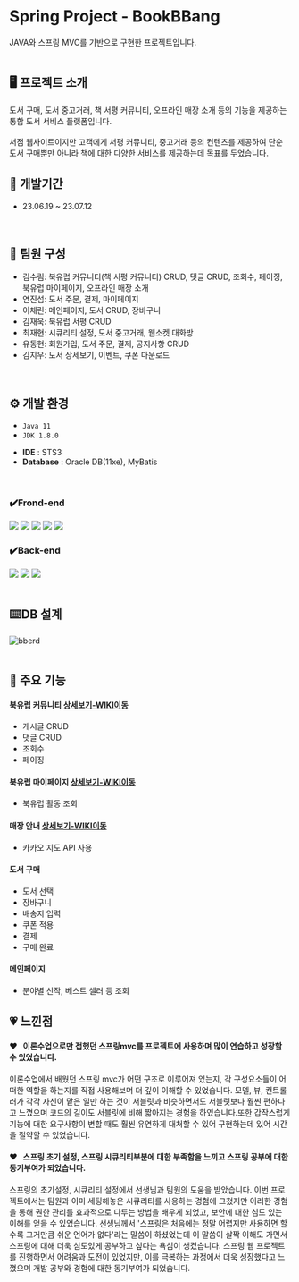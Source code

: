 # Spring Project - BookBBang
JAVA와 스프링 MVC를 기반으로 구현한 프로젝트입니다.  
<br/>

## 🖥 프로젝트 소개
도서 구매, 도서 중고거래, 책 서평 커뮤니티, 오프라인 매장 소개 등의 기능을 제공하는 통합 도서 서비스 플랫폼입니다.  
<br/>
서점 웹사이트이지만 고객에게 서평 커뮤니티, 중고거래 등의 컨텐츠를 제공하여 단순 도서 구매뿐만 아니라 책에 대한 다양한 서비스를 제공하는데 목표를 두었습니다.
<br/>


## 📅 개발기간
* 23.06.19 ~ 23.07.12  
<br/>

## :two_men_holding_hands: 팀원 구성
 - 김수림: 북유럽 커뮤니티(책 서평 커뮤니티) CRUD, 댓글 CRUD, 조회수, 페이징, 북유럽 마이페이지, 오프라인 매장 소개
 - 연진섭: 도서 주문, 결제, 마이페이지
 - 이채린: 메인페이지, 도서 CRUD, 장바구니
 - 김재욱: 북유럽 서평 CRUD
 - 최재현: 시큐리티 설정, 도서 중고거래, 웹소켓 대화방
 - 유동현: 회원가입, 도서 주문, 결제, 공지사항 CRUD
 - 김지우: 도서 상세보기, 이벤트, 쿠폰 다운로드  
<br/>
  
## ⚙ 개발 환경
* `Java 11`
* `JDK 1.8.0`
- **IDE** : STS3
- **Database** : Oracle DB(11xe), MyBatis  
<br/>

### ✔️Frond-end
<img src="https://img.shields.io/badge/HTML-E34F26?style=for-the-badge&logo=HTML5&logoColor=white"> <img src="https://img.shields.io/badge/Css-1572B6?style=for-the-badge&logo=Css3&logoColor=white"> <img src="https://img.shields.io/badge/JavaScript-F7DF1E?style=for-the-badge&logo=JavaScript&logoColor=white"> <img src="https://img.shields.io/badge/jquery-0769AD?style=for-the-badge&logo=jquery&logoColor=white"> <img src="https://img.shields.io/badge/bootstrap-7952B3?style=for-the-badge&logo=bootstrap&logoColor=white">
### ✔️Back-end
<img src="https://img.shields.io/badge/JAVA-007396?style=for-the-badge&logo=java&logoColor=white"> <img src="https://img.shields.io/badge/spring-6DB33F?style=for-the-badge&logo=spring&logoColor=white"> <img src="https://img.shields.io/badge/oracle-F80000?style=for-the-badge&logo=oracle&logoColor=white">  
<br/>

## :keyboard:DB 설계
![bberd](https://github.com/tnfladl9926/Bookbbang-Spring/assets/134984241/1d63244f-f092-4164-acb5-3b157649a52e)  
<br/>

## 📌 주요 기능

#### 북유럽 커뮤니티 [상세보기-WIKI이동](https://github.com/tnfladl9926/Bookbbang-spring/wiki/%EC%A3%BC%EC%9A%94-%EA%B8%B0%EB%8A%A5-%EC%86%8C%EA%B0%9C(%EB%B6%81%EC%9C%A0%EB%9F%BD-%EC%BB%A4%EB%AE%A4%EB%8B%88%ED%8B%B0))
  - 게시글 CRUD
  - 댓글 CRUD
  - 조회수
  - 페이징

#### 북유럽 마이페이지 [상세보기-WIKI이동](https://github.com/tnfladl9926/Bookbbang-spring/wiki/%EC%A3%BC%EC%9A%94-%EA%B8%B0%EB%8A%A5-%EC%86%8C%EA%B0%9C(%EB%B6%81%EC%9C%A0%EB%9F%BD-%EB%A7%88%EC%9D%B4%ED%8E%98%EC%9D%B4%EC%A7%80))
  - 북유럽 활동 조회

#### 매장 안내 [상세보기-WIKI이동](https://github.com/tnfladl9926/Bookbbang-spring/wiki/%EC%A3%BC%EC%9A%94-%EA%B8%B0%EB%8A%A5-%EC%86%8C%EA%B0%9C(%EB%A7%A4%EC%9E%A5-%EC%95%88%EB%82%B4))
  - 카카오 지도 API 사용

#### 도서 구매
  - 도서 선택
  - 장바구니
  - 배송지 입력
  - 쿠폰 적용
  - 결제
  - 구매 완료

#### 메인페이지
  - 분야별 신작, 베스트 셀러 등 조회

## :heartpulse: 느낀점  
#### :heart: &nbsp; 이론수업으로만 접했던 스프링mvc를 프로젝트에 사용하며 많이 연습하고 성장할 수 있었습니다.
이론수업에서 배웠던 스프링 mvc가 어떤 구조로 이루어져 있는지, 각 구성요소들이 어떠한 역할을 하는지를 직접 사용해보며 더 깊이 이해할 수 있었습니다. 모델, 뷰, 컨트롤러가 각각 자신이 맡은 일만 하는 것이 서블릿과 비슷하면서도 서블릿보다 훨씬 편하다고 느꼈으며 코드의 길이도 서블릿에 비해 짧아지는 경험을 하였습니다.또한 갑작스럽게 기능에 대한 요구사항이 변할 때도 훨씬 유연하게 대처할 수 있어 구현하는데 있어 시간을 절약할 수 있었습니다.
#### :heart: &nbsp; 스프링 초기 설정, 스프링 시큐리티부분에 대한 부족함을 느끼고 스프링 공부에 대한 동기부여가 되었습니다.    
스프링의 초기설정, 시큐리티 설정에서 선생님과 팀원의 도움을 받았습니다. 이번 프로젝트에서는 팀원과 이미 세팅해놓은 시큐리티를 사용하는 경험에 그쳤지만 이러한 경험을 통해 권한 관리를 효과적으로 다루는 방법을 배우게 되었고, 보안에 대한 심도 있는 이해를 얻을 수 있었습니다. 선생님께서 '스프링은 처음에는 정말 어렵지만 사용하면 할수록 그거만큼 쉬운 언어가 없다'라는 말씀이 하셨었는데 이 말씀이 살짝 이해도 가면서 스프링에 대해 더욱 심도있게 공부하고 싶다는 욕심이 생겼습니다. 스프링 웹 프로젝트를 진행하면서 어려움과 도전이 있었지만, 이를 극복하는 과정에서 더욱 성장했다고 느꼈으며 개발 공부와 경험에 대한 동기부여가 되었습니다.
<br/>
